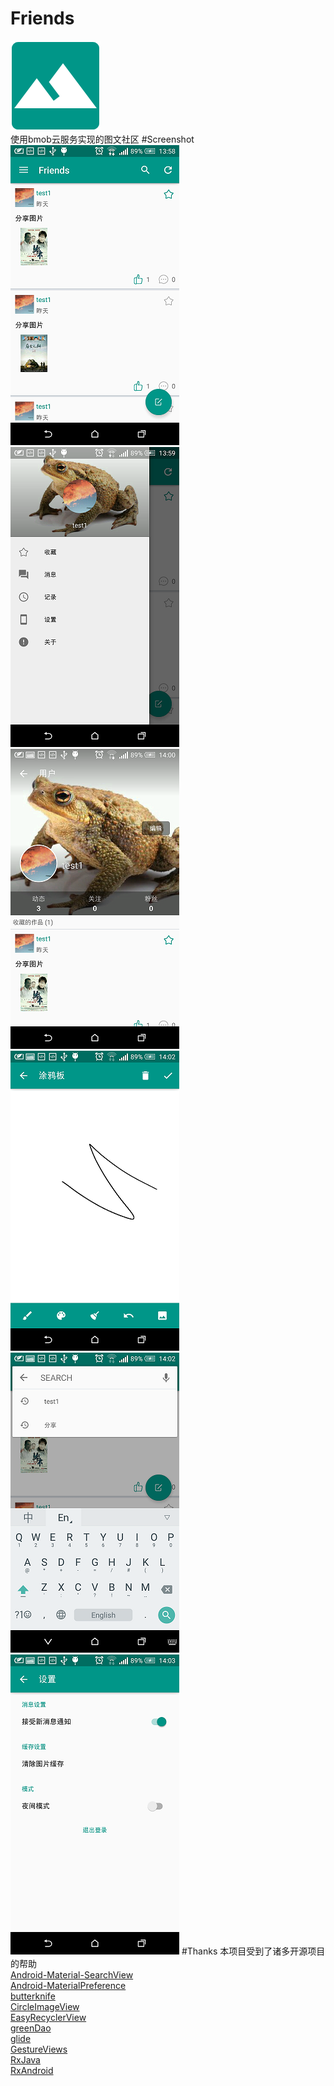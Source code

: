 # Friends
![](https://github.com/chenlingzhi39/Friends/blob/master/friends/src/main/res/mipmap-xxhdpi/ic_launcher.png)<br>
使用bmob云服务实现的图文社区
#Screenshot
![](https://github.com/chenlingzhi39/Friends/blob/master/ScreenShot/Screenshot_2016-04-07-13-58-59.png)
![](https://github.com/chenlingzhi39/Friends/blob/master/ScreenShot/Screenshot_2016-04-07-13-59-45.png)
![](https://github.com/chenlingzhi39/Friends/blob/master/ScreenShot/Screenshot_2016-04-07-14-00-33.png)<br>
![](https://github.com/chenlingzhi39/Friends/blob/master/ScreenShot/Screenshot_2016-04-07-14-02-16.png)
![](https://github.com/chenlingzhi39/Friends/blob/master/ScreenShot/Screenshot_2016-04-07-14-02-51.png)
![](https://github.com/chenlingzhi39/Friends/blob/master/ScreenShot/Screenshot_2016-04-07-14-03-19.png)
#Thanks
本项目受到了诸多开源项目的帮助<br>
[Android-Material-SearchView](https://github.com/EugeneHoran/Android-Material-SearchView)<br>
[Android-MaterialPreference](https://github.com/jenzz/Android-MaterialPreference)<br>
[butterknife](https://github.com/JakeWharton/butterknife)<br>
[CircleImageView](https://github.com/hdodenhof/CircleImageView)<br>
[EasyRecyclerView](https://github.com/Jude95/EasyRecyclerView)<br>
[greenDao](https://github.com/greenrobot/greenDAO)<br>
[glide](https://github.com/bumptech/glide)<br>
[GestureViews](https://github.com/alexvasilkov/GestureViews)<br>
[RxJava](https://github.com/ReactiveX/RxJava)<br>
[RxAndroid](https://github.com/ReactiveX/RxAndroid)<br>




